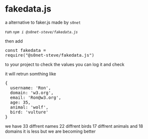 # fakedata.js
a alternative to faker.js made by `s0net`  

run  _`npm i @s0net-steve/fakedata.js`_

then add <pre>const fakedata = require("@s0net-steve/fakedata.js")</pre> to your project to check the values you can log it and check 

it will retrun somthing like
<pre>{
  username: 'Ron',
  domain: 'w3.org',
  email: 'Ron@w3.org',
  age: 35,
  animal: 'wolf',
  bird: 'vulture'
}</pre>

we have 33 diffrent names 22 diffrent birds 17 diffrent animals and 18 domains it is less but we are becoming better
